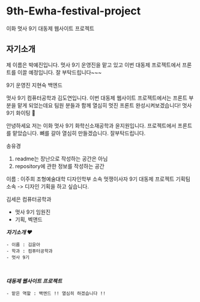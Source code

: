 # 9th-Ewha-festival-project
이화 멋사 9기 대동제 웹사이트 프로젝트

## 자기소개

제 이름은 박예진입니다. 멋사 9기 운영진을 맡고 있고 이번 대동제 프로젝트에서 프론트를 이끌 예정입니다.
잘 부탁드립니다~~~

9기 운영진 지현숙 백엔드

멋사 9기 컴퓨터공학과 김도연입니다.
이번 대동제 웹사이트 프로젝트에서는 프론트 부분을 맡게 되었는데요
팀원 분들과 함께 열심히 멋진 프론트 완성시켜보겠습니다!
멋사 9기 화이팅 💪

안녕하세요 저는 이화 멋사 9기 화학신소재공학과 윤지원입니다.
프로젝트에서 프론트를 맡았습니다. 
뼈를 갈아 열심히 만들겠습니다. 잘부탁드립니다. 

송유경
1. readme는 장난으로 작성하는 공간은 아님
2. repository에 관한 정보를 작성하는 공간

이름 : 이주희
조형예술대학 디자인학부 소속
멋쟁이사자 9기
대동제 프로젝트 기획팀 소속 -> 디자인 기획을 하고 싶습니다.

김세은
컴퓨터공학과 
- 멋사 9기 임원진
- 기획, 벡앤드

<em><strong>자기소개 ♥</strong></em>
<br>

```
- 이름 : 김윤아
- 학과 : 컴퓨터공학과
- 멋사 9기
```

<br>

<em><strong>대동제 웹사이트 프로젝트</strong></em>

```
- 맡은 역할 : 백엔드 !! 열심히 하겠습니다 !!
```